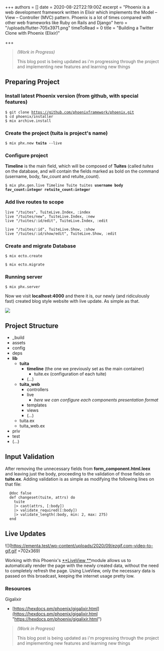 +++
authors = []
date = 2020-08-22T22:19:00Z
excerpt = "Phoenix is a web development framework written in Elixir which implements the Model – View – Controller (MVC) pattern. Phoenix is a lot of times compared with other web frameworks like Ruby on Rails and Django"
hero = "/uploads/flutter-705x3971.png"
timeToRead = 0
title = "Building a Twitter Clone with Phoenix (Elixir)"

+++
> _(Work in Progress)_
>
> This blog post is being updated as i'm progressing through the project and implementing new features and learning new things

## Preparing Project

### Install latest Phoenix version (from github, with special features)

`$ git clone `[`https://github.com/phoenixframework/phoenix.git`](https://github.com/phoenixframework/phoenix.git "https://github.com/phoenixframework/phoenix.git")  
`$ cd phoenix/installer`  
`$ mix archive.install`

### Create the project (**tuita** is project's name)

`$ mix phx.new `**`tuita`**` --live`

### Configure project

**Timeline** is the main field, which will be composed of **Tuites** (called _tuites_ on the database, and will contain the fields marked as bold on the command (username, body, fav_count and retuite_count).

`$ mix phx.gen.live Timeline Tuite tuites `**`username body fav_count:integer retuite_count:integer`**

### Add live routes to scope

    live "/tuites", TuiteLive.Index, :index
    live "/tuites/new", TuiteLive.Index, :new
    live "/tuites/:id/edit", TuiteLive.Index, :edit
    
    live "/tuites/:id", TuiteLive.Show, :show
    live "/tuites/:id/show/edit", TuiteLive.Show, :edit

### Create and migrate Database

`$ mix ecto.create`

`$ mix ecto.migrate`

### Running server

`$ mix phx.server`

Now we visit **localhost:4000** and there it is, our newly (and ridiculously fast) created blog style website with live update. As simple as that.

![](https://ementa.test/wp-content/uploads/2020/09/image.png)

## Project Structure

* _build
* assets
* config
* deps
* **lib**
  * **tuita**
    * **timeline** (the one we previously set as the main container)
      * tuite.ex (configuration of each tuite)
    * (...)
  * **tuita_web**
    * controllers
    * live
      * _here we can configure each components presentation format_
    * templates
    * views
    * (...)
  * tuita.ex
  * tuita_web.ex
* priv
* test
* (...)

## Input Validation

After removing the unnecessary fields from **form_component.html.leex** and leaving just the body, proceeding to the validation of those fields on **tuite.ex**. Adding validation is as simple as modifying the following lines on that file:

      @doc false
      def changeset(tuite, attrs) do
        tuite
        |> cast(attrs, [:body])
        |> validate_required([:body])
        |> validate_length(:body, min: 2, max: 275)
      end

## Live Updates

![](https://ementa.test/wp-content/uploads/2020/09/ezgif.com-video-to-gif.gif =702x369)

Working with this Phoenix's [**LiveView **](https://hexdocs.pm/phoenix_live_view/Phoenix.LiveView.html)module allows us to automatically render the page with the newly created data, without the need to completely refresh the page. Using LiveView, only the necessary data is passed on this broadcast, keeping the internet usage pretty low.

### Resources

Gigalixir

* [https://hexdocs.pm/phoenix/gigalixir.html](https://hexdocs.pm/phoenix/gigalixir.html "https://hexdocs.pm/phoenix/gigalixir.html")

> _(Work in Progress)_
>
> This blog post is being updated as i'm progressing through the project and implementing new features and learning new things